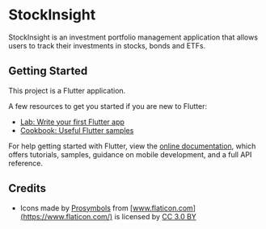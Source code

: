 # StockInsight

StockInsight is an investment portfolio management application that allows users to track their investments in stocks, bonds and ETFs.

## Getting Started

This project is a Flutter application.

A few resources to get you started if you are new to Flutter:

- [Lab: Write your first Flutter app](https://flutter.io/docs/get-started/codelab)
- [Cookbook: Useful Flutter samples](https://flutter.io/docs/cookbook)

For help getting started with Flutter, view the [online documentation](https://flutter.io/docs), which offers tutorials, samples, guidance on mobile development, and a full API reference.

## Credits

- Icons made by [Prosymbols](https://www.flaticon.com/authors/prosymbols) from [www.flaticon.com](https://www.flaticon.com/) is licensed by [CC 3.0 BY](http://creativecommons.org/licenses/by/3.0/)

